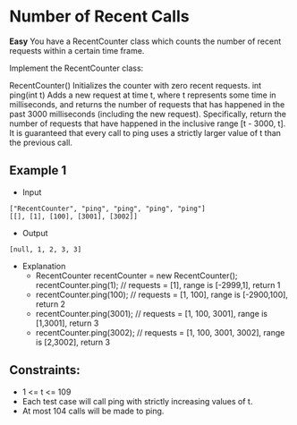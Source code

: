 # Number of Recent Calls
**Easy**
You have a RecentCounter class which counts the number of recent requests within a certain time frame.

Implement the RecentCounter class:

RecentCounter() Initializes the counter with zero recent requests.
int ping(int t) Adds a new request at time t, where t represents some time in milliseconds, and returns the number of requests that has happened in the past 3000 milliseconds (including the new request). Specifically, return the number of requests that have happened in the inclusive range [t - 3000, t].
It is guaranteed that every call to ping uses a strictly larger value of t than the previous call.

## Example 1
- Input
```
["RecentCounter", "ping", "ping", "ping", "ping"]
[[], [1], [100], [3001], [3002]]
```
- Output
```
[null, 1, 2, 3, 3]
```
- Explanation
  - RecentCounter recentCounter = new RecentCounter();
  recentCounter.ping(1);     // requests = [1], range is [-2999,1], return 1
  - recentCounter.ping(100);   // requests = [1, 100], range is [-2900,100], return 2
  - recentCounter.ping(3001);  // requests = [1, 100, 3001], range is [1,3001], return 3
  - recentCounter.ping(3002);  // requests = [1, 100, 3001, 3002], range is [2,3002], return 3
 

## Constraints:
- 1 <= t <= 109
- Each test case will call ping with strictly increasing values of t.
- At most 104 calls will be made to ping.
